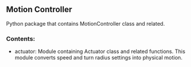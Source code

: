 ## Motion Controller

Python package that contains MotionController
    class and related.
    
### Contents:
* actuator: Module containing Actuator class and related functions. 
    This module converts speed and turn radius settings into physical motion.
